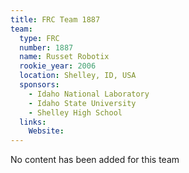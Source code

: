 ```yaml
---
title: FRC Team 1887
team:
  type: FRC
  number: 1887
  name: Russet Robotix
  rookie_year: 2006
  location: Shelley, ID, USA
  sponsors:
    - Idaho National Laboratory
    - Idaho State University
    - Shelley High School
  links:
    Website: 
---
```

No content has been added for this team
